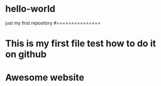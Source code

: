 # hello-world
just my first repository
#=============== 

# This is my first file test how to do it on github
# Awesome website
